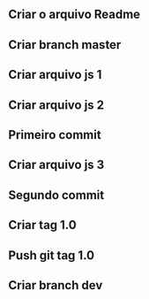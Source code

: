 ## Criar o arquivo Readme
## Criar branch master
## Criar arquivo js 1
## Criar arquivo js 2
## Primeiro commit
## Criar arquivo js 3
## Segundo commit
## Criar tag 1.0
## Push git tag 1.0
## Criar branch dev

